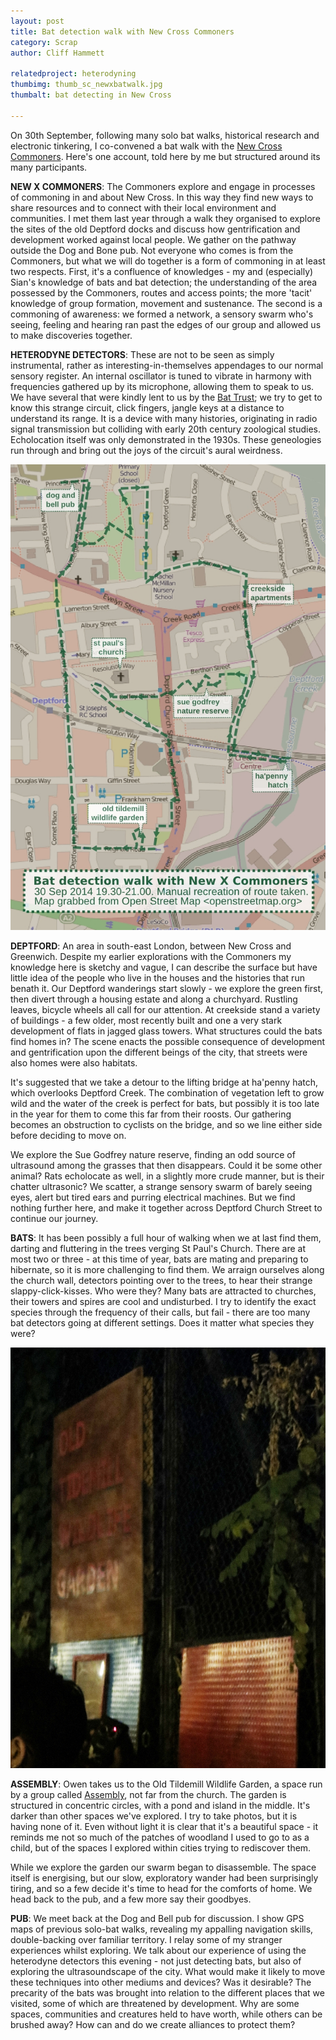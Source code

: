 ```yaml
---
layout: post
title: Bat detection walk with New Cross Commoners
category: Scrap
author: Cliff Hammett

relatedproject: heterodyning
thumbimg: thumb_sc_newxbatwalk.jpg
thumbalt: bat detecting in New Cross

---
```



On 30th September, following many solo bat walks, historical research and electronic tinkering, I co-convened a bat walk with the [New Cross Commoners](http://newxcommoners.wordpress.com). Here's one account, told here by me but structured around its many participants.

**NEW X COMMONERS**: The Commoners explore and engage in processes of commoning in and about New Cross. In this way they find new ways to share resources and to connect with their local environment and communities. I met them last year through a walk they organised to explore the sites of the old Deptford docks and discuss how gentrification and development worked against local people. We gather on the pathway outside the Dog and Bone pub. Not everyone who comes is from the Commoners, but what we will do together is a form of commoning in at least two respects. First, it's a confluence of knowledges - my and (especially) Sian's knowledge of bats and bat detection; the understanding of the area possessed by the Commoners, routes and access points; the more 'tacit' knowledge of group formation, movement and sustenance. The second is a commoning of awareness: we formed a network, a sensory swarm who's seeing, feeling and hearing ran past the edges of our group and allowed us to make discoveries together.

**HETERODYNE DETECTORS**: These are not to be seen as simply instrumental, rather as interesting-in-themselves appendages to our normal sensory register. An internal oscillator is tuned to vibrate in harmony with frequencies gathered up by its microphone, allowing them to speak to us. We have several that were kindly lent to us by the [Bat Trust](http://www.bats.org.uk); we try to get to know this strange circuit, click fingers, jangle keys at a distance to understand its range. It is a device with many histories, originating in radio signal transmission but colliding with early 20th century zoological studies. Echolocation itself was only demonstrated in the 1930s. These geneologies run through and bring out the joys of the circuit's aural weirdness.

![map of route taken](/resources/img/scrap_batwalknewxc_map.jpg)

**DEPTFORD**: An area in south-east London, between New Cross and Greenwich. Despite my earlier explorations with the Commoners my knowledge here is sketchy and vague, I can describe the surface but have little idea of the people who live in the houses and the histories that run benath it. Our Deptford wanderings start slowly - we explore the green first, then divert through a housing estate and along a churchyard. Rustling leaves, bicycle wheels all call for our attention. At creekside stand a variety of buildings - a few older, most recently built and one a very stark development of flats in jagged glass towers. What structures could the bats find homes in? The scene enacts the possible consequence of development and gentrification upon the different beings of the city, that streets were also homes were also habitats.

It's suggested that we take a detour to the lifting bridge at ha'penny hatch, which overlooks Deptford Creek. The combination of vegetation left to grow wild and the water of the creek is perfect for bats, but possibly it is too late in the year for them to come this far from their roosts. Our gathering becomes an obstruction to cyclists on the bridge, and so we line either side before deciding to move on. 

We explore the Sue Godfrey nature reserve, finding an odd source of ultrasound among the grasses that then disappears. Could it be some other animal? Rats echolocate as well, in a slightly more crude manner, but is their chatter ultrasonic? We scatter, a strange sensory swarm of barely seeing eyes, alert but tired ears and purring electrical machines. But we find nothing further here, and make it together across Deptford Church Street to continue our journey.

**BATS**: It has been possibly a full hour of walking when we at last find them, darting and fluttering in the trees verging St Paul's Church. There are at most two or three - at this time of year, bats are mating and preparing to hibernate, so it is more challenging to find them. We arraign ourselves along the church wall, detectors pointing over to the trees, to hear their strange slappy-click-kisses. Who were they? Many bats are attracted to churches, their towers and spires are cool and undisturbed. I try to identify the exact species through the frequency of their calls, but fail - there are too many bat detectors going at different settings. Does it matter what species they were?

![entrance to the old tildemill wildlife garden](/resources/img/scrap_batwalknewxc_otwg.jpg)

**ASSEMBLY**: Owen takes us to the Old Tildemill Wildlife Garden, a space run by a group called [Assembly](http://www.assemblyse8.org), not far from the church. The garden is structured in concentric circles, with a pond and island in the middle. It's darker than other spaces we've explored. I try to take photos, but it is having none of it. Even without light it is clear that it's a beautiful space - it reminds me not so much of the patches of woodland I used to go to as a child, but of the spaces I explored within cities trying to rediscover them.

While we explore the garden our swarm began to disassemble. The space itself is energising, but our slow, exploratory wander had been surprisingly tiring, and so a few decide it's time to head for the comforts of home. We head back to the pub, and a few more say their goodbyes.

**PUB**: We meet back at the Dog and Bell pub for discussion.  I show GPS maps of previous solo-bat walks, revealing my appalling navigation skills, double-backing over familiar territory. I relay some of my stranger experiences whilst exploring. We talk about our experience of using the heterodyne detectors this evening - not just detecting bats, but also of exploring the ultrasoundscape of the city. What would make it likely to move these techniques into other mediums and devices? Was it desirable? The precarity of the bats was brought into relation to the different places that we visited, some of which are threatened by development. Why are some spaces, communities and creatures held to have worth, while others can be brushed away? How can and do we create alliances to protect them?

